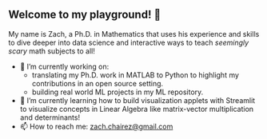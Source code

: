 ## Welcome to my playground! 👋

My name is Zach, a Ph.D. in Mathematics that uses his experience and skills to dive deeper into data science and interactive ways to teach *seemingly scary* math subjects to all! 

- 🔭 I’m currently working on:
    - translating my Ph.D. work in MATLAB to Python to highlight my contributions in an open source setting.
    - building real world ML projects in my ML repository.
- 🌱 I’m currently learning how to build visualization applets with Streamlit to visualize concepts in Linear Algebra like matrix-vector multiplication and determinants!
- 📫 How to reach me: zach.chairez@gmail.com

<!--
**zach-chairez/zach-chairez** is a ✨ _special_ ✨ repository because its `README.md` (this file) appears on your GitHub profile.

Here are some ideas to get you started:

- 🔭 I’m currently working on ...
- 🌱 I’m currently learning ...
- 👯 I’m looking to collaborate on ...
- 🤔 I’m looking for help with ...
- 💬 Ask me about ...
- 📫 How to reach me: ...
- 😄 Pronouns: ...
- ⚡ Fun fact: ...
-->
